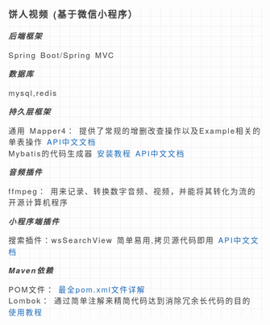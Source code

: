 <div class="output_wrapper" id="output_wrapper_id" style="font-size: 15px; color: rgb(62, 62, 62); line-height: 1.5; word-spacing: 2px; letter-spacing: 2px; font-family: 'Helvetica Neue', Helvetica, 'Hiragino Sans GB', 'Microsoft YaHei', Arial, sans-serif; background-image: linear-gradient(90deg, rgba(50, 0, 0, 0.05) 3%, rgba(0, 0, 0, 0) 3%), linear-gradient(360deg, rgba(50, 0, 0, 0.05) 3%, rgba(0, 0, 0, 0) 3%); background-size: 20px 20px; background-position: center center;"><h4 id="h" style="color: inherit; line-height: inherit; padding: 0px; margin: 1em 0px; font-weight: bold; font-size: 1.2em;"><span style="font-size: inherit; color: inherit; line-height: inherit; margin: 0px; padding: 0px;">饼人视频 (基于微信小程序）</span></h4>
<h5 id="h-1" style="color: inherit; line-height: inherit; padding: 0px; margin: 1em 0px; font-weight: bold; font-size: 1em;"><span style="font-size: inherit; color: inherit; line-height: inherit; margin: 0px; padding: 0px;">后端框架</span></h5>
<p style="font-size: inherit; color: inherit; line-height: inherit; padding: 0px; margin: 1em 0px;">Spring Boot/Spring MVC    </p>
<h5 id="h-2" style="color: inherit; line-height: inherit; padding: 0px; margin: 1em 0px; font-weight: bold; font-size: 1em;"><span style="font-size: inherit; color: inherit; line-height: inherit; margin: 0px; padding: 0px;">数据库</span></h5>
<p style="font-size: inherit; color: inherit; line-height: inherit; padding: 0px; margin: 1em 0px;">mysql,redis </p>
<h5 id="h-3" style="color: inherit; line-height: inherit; padding: 0px; margin: 1em 0px; font-weight: bold; font-size: 1em;"><span style="font-size: inherit; color: inherit; line-height: inherit; margin: 0px; padding: 0px;">持久层框架</span></h5>
<p style="font-size: inherit; color: inherit; line-height: inherit; padding: 0px; margin: 1em 0px;">通用 Mapper4： 提供了常规的增删改查操作以及Example相关的单表操作 <a href="https://github.com/abel533/Mapper/wiki/1.integration" style="font-size: inherit; line-height: inherit; margin: 0px; padding: 0px; text-decoration: none; color: rgb(30, 107, 184); word-wrap: break-word;">API中文文档</a><br>Mybatis的代码生成器  <a href="http://www.cnblogs.com/yjmyzz/p/4210554.html" style="font-size: inherit; line-height: inherit; margin: 0px; padding: 0px; text-decoration: none; color: rgb(30, 107, 184); word-wrap: break-word;">安装教程</a> <a href="https://blog.csdn.net/isea533/article/details/42102297" style="font-size: inherit; line-height: inherit; margin: 0px; padding: 0px; text-decoration: none; color: rgb(30, 107, 184); word-wrap: break-word;">API中文文档</a></p>
<h5 id="h-4" style="color: inherit; line-height: inherit; padding: 0px; margin: 1em 0px; font-weight: bold; font-size: 1em;"><span style="font-size: inherit; color: inherit; line-height: inherit; margin: 0px; padding: 0px;">音频插件</span></h5>
<p style="font-size: inherit; color: inherit; line-height: inherit; padding: 0px; margin: 1em 0px;">ffmpeg： 用来记录、转换数字音频、视频，并能将其转化为流的开源计算机程序</p>
<h5 id="h-5" style="color: inherit; line-height: inherit; padding: 0px; margin: 1em 0px; font-weight: bold; font-size: 1em;"><span style="font-size: inherit; color: inherit; line-height: inherit; margin: 0px; padding: 0px;">小程序端插件</span></h5>
<p style="font-size: inherit; color: inherit; line-height: inherit; padding: 0px; margin: 1em 0px;">搜索插件：wsSearchView  简单易用,拷贝源代码即用 <a href="https://github.com/mindawei/wsSearchView" style="font-size: inherit; line-height: inherit; margin: 0px; padding: 0px; text-decoration: none; color: rgb(30, 107, 184); word-wrap: break-word;">API中文文档</a></p>
<h5 id="hmaven" style="color: inherit; line-height: inherit; padding: 0px; margin: 1em 0px; font-weight: bold; font-size: 1em;"><span style="font-size: inherit; color: inherit; line-height: inherit; margin: 0px; padding: 0px;">Maven依赖</span></h5>
<p style="font-size: inherit; color: inherit; line-height: inherit; padding: 0px; margin: 1em 0px;">POM文件： <a href="https://www.cnblogs.com/hafiz/p/5360195.html" style="font-size: inherit; line-height: inherit; margin: 0px; padding: 0px; text-decoration: none; color: rgb(30, 107, 184); word-wrap: break-word;">最全pom.xml文件详解</a><br>Lombok： 通过简单注解来精简代码达到消除冗余长代码的目的  <a href="https://jiangcookie.github.io/2018/11/05/SpringBoot-4-Lombok%E6%8F%92%E4%BB%B6/#more" style="font-size: inherit; line-height: inherit; margin: 0px; padding: 0px; text-decoration: none; color: rgb(30, 107, 184); word-wrap: break-word;">使用教程</a></p></div>
